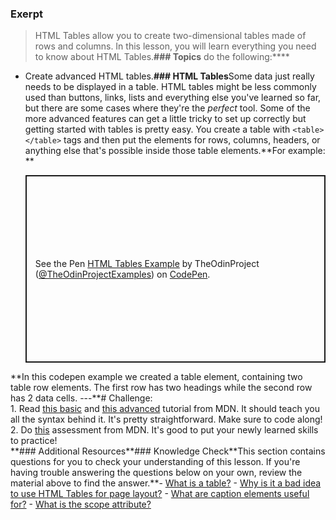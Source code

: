 ### Exerpt
>HTML Tables allow you to create two-dimensional tables made of rows and columns. In this lesson, you will learn everything you need to know about HTML Tables.**###  Topics**  do the following:****
- Create advanced HTML tables.**### HTML Tables**Some data just really needs to be displayed in a table. HTML tables might be less commonly used than buttons, links, lists and everything else you've learned so far, but there are some cases where they're the _perfect_ tool. Some of the more advanced features can get a little tricky to set up correctly but getting started with tables is pretty easy. You create a table with `<table></table>` tags and then put the elements for rows, columns, headers, or anything else that's possible inside those table elements.**For example: **<p class="codepen" data-height="300" data-theme-id="dark" data-default-tab="css,result" data-slug-hash="JjrYEqX" data-editable="true" data-user="TheOdinProjectExamples" style="height: 300px; box-sizing: border-box; display: flex; align-items: center; justify-content: center; border: 2px solid; margin: 1em 0; padding: 1em;">
  <span>See the Pen <a href="https://codepen.io/TheOdinProjectExamples/pen/JjrYEqX">
  HTML Tables Example</a> by TheOdinProject (<a href="https://codepen.io/TheOdinProjectExamples">@TheOdinProjectExamples</a>)
  on <a href="https://codepen.io">CodePen</a>.</span>
</p>
<script async src="https://cpwebassets.codepen.io/assets/embed/ei.js"></script>**In this codepen example we created a table element, containing two table row elements. The first row has two headings while the second row has 2 data cells.
---**# Challenge: 
<div class="lesson-content__panel" markdown="1">
1. Read <a href="https://developer.mozilla.org/en-US/docs/Learn/HTML/Tables/Basics">this basic</a> and <a href="https://developer.mozilla.org/en-US/docs/Learn/HTML/Tables/Advanced">this advanced</a> tutorial from MDN. It should teach you all the syntax behind it. It's pretty straightforward. Make sure to code along!
2. Do <a href="https://developer.mozilla.org/en-US/docs/Learn/HTML/Tables/Structuring_planet_data">this</a> assessment from MDN. It's good to put your newly learned skills to practice!
</div>**### Additional Resources**### Knowledge Check**This section contains questions for you to check your understanding of this lesson. If you're having trouble answering the questions below on your own, review the material above to find the answer.**- <a class="knowledge-check-link" href="https://developer.mozilla.org/en-US/docs/Learn/HTML/Tables/Basics#what_is_a_table_">What is a table?</a>
- <a class="knowledge-check-link" href="https://developer.mozilla.org/en-US/docs/Learn/HTML/Tables/Basics#when_should_you_not_use_html_tables">Why is it a bad idea to use HTML Tables for page layout?</a>
- <a class="knowledge-check-link" href="https://developer.mozilla.org/en-US/docs/Learn/HTML/Tables/Advanced#adding_a_caption_to_your_table_with_caption">What are caption elements useful for?</a>
- <a class="knowledge-check-link" href="https://developer.mozilla.org/en-US/docs/Learn/HTML/Tables/Advanced#the_scope_attribute">What is the scope attribute?</a>
